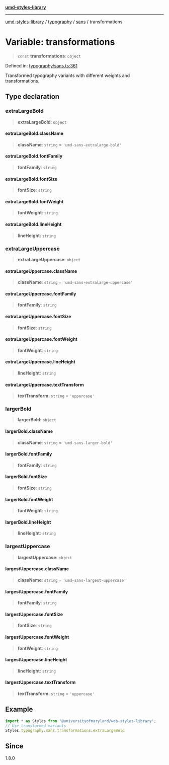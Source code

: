 [**umd-styles-library**](../../../../README.md)

***

[umd-styles-library](../../../../modules.md) / [typography](../../../README.md) / [sans](../README.md) / transformations

# Variable: transformations

> `const` **transformations**: `object`

Defined in: [typography/sans.ts:361](https://github.com/UMD-Digital/design-system/blob/ada30a44686a89a90941bbd44a6f156101fc9b44/packages/styles/source/typography/sans.ts#L361)

Transformed typography variants with different weights and transformations.

## Type declaration

### extraLargeBold

> **extraLargeBold**: `object`

#### extraLargeBold.className

> **className**: `string` = `'umd-sans-extralarge-bold'`

#### extraLargeBold.fontFamily

> **fontFamily**: `string`

#### extraLargeBold.fontSize

> **fontSize**: `string`

#### extraLargeBold.fontWeight

> **fontWeight**: `string`

#### extraLargeBold.lineHeight

> **lineHeight**: `string`

### extraLargeUppercase

> **extraLargeUppercase**: `object`

#### extraLargeUppercase.className

> **className**: `string` = `'umd-sans-extralarge-uppercase'`

#### extraLargeUppercase.fontFamily

> **fontFamily**: `string`

#### extraLargeUppercase.fontSize

> **fontSize**: `string`

#### extraLargeUppercase.fontWeight

> **fontWeight**: `string`

#### extraLargeUppercase.lineHeight

> **lineHeight**: `string`

#### extraLargeUppercase.textTransform

> **textTransform**: `string` = `'uppercase'`

### largerBold

> **largerBold**: `object`

#### largerBold.className

> **className**: `string` = `'umd-sans-larger-bold'`

#### largerBold.fontFamily

> **fontFamily**: `string`

#### largerBold.fontSize

> **fontSize**: `string`

#### largerBold.fontWeight

> **fontWeight**: `string`

#### largerBold.lineHeight

> **lineHeight**: `string`

### largestUppercase

> **largestUppercase**: `object`

#### largestUppercase.className

> **className**: `string` = `'umd-sans-largest-uppercase'`

#### largestUppercase.fontFamily

> **fontFamily**: `string`

#### largestUppercase.fontSize

> **fontSize**: `string`

#### largestUppercase.fontWeight

> **fontWeight**: `string`

#### largestUppercase.lineHeight

> **lineHeight**: `string`

#### largestUppercase.textTransform

> **textTransform**: `string` = `'uppercase'`

## Example

```typescript
import * as Styles from '@universityofmaryland/web-styles-library';
// Use transformed variants
Styles.typography.sans.transformations.extraLargeBold
```

## Since

1.8.0
